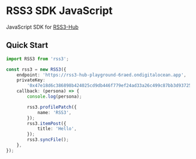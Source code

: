 # RSS3 SDK JavaScript

JavaScript SDK for [RSS3-Hub](https://github.com/NaturalSelectionLabs/RSS3-Hub)

## Quick Start

```ts
import RSS3 from 'rss3';

const rss3 = new RSS3({
    endpoint: 'https://rss3-hub-playground-6raed.ondigitalocean.app',
    privateKey:
        '0x47e18d6c386898b424025cd9db446f779ef24ad33a26c499c87bb3d9372540ba',
    callback: (persona) => {
        console.log(persona);

        rss3.profilePatch({
            name: 'RSS3',
        });
        rss3.itemPost({
            title: 'Hello',
        });
        rss3.syncFile();
    },
});
```
